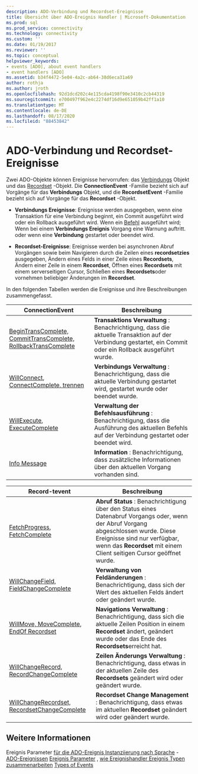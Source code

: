 ```yaml
---
description: ADO-Verbindung und Recordset-Ereignisse
title: Übersicht über ADO-Ereignis Handler | Microsoft-Dokumentation
ms.prod: sql
ms.prod_service: connectivity
ms.technology: connectivity
ms.custom: ''
ms.date: 01/19/2017
ms.reviewer: ''
ms.topic: conceptual
helpviewer_keywords:
- events [ADO], about event handlers
- event handlers [ADO]
ms.assetid: b34f4472-5e04-4a2c-ab64-38d6eca31a69
author: rothja
ms.author: jroth
ms.openlocfilehash: 92d1dcd202c4e115cda4198f90e3410c2cb44319
ms.sourcegitcommit: e700497f962e4c2274df16d9e651059b42ff1a10
ms.translationtype: MT
ms.contentlocale: de-DE
ms.lasthandoff: 08/17/2020
ms.locfileid: "88453842"
---
```

# <a name="ado-connection-and-recordset-events"></a>ADO-Verbindung und Recordset-Ereignisse
Zwei ADO-Objekte können Ereignisse hervorrufen: das [Verbindungs](../../../ado/reference/ado-api/connection-object-ado.md) Objekt und das [Recordset](../../../ado/reference/ado-api/recordset-object-ado.md) -Objekt. Die **ConnectionEvent** -Familie bezieht sich auf Vorgänge für das **Verbindungs** Objekt, und die **RecordsetEvent** -Familie bezieht sich auf Vorgänge für das **Recordset** -Objekt.

-   **Verbindungs Ereignisse**: Ereignisse werden ausgegeben, wenn eine Transaktion für eine Verbindung beginnt, ein Commit ausgeführt wird oder ein Rollback ausgeführt wird. Wenn ein [Befehl](../../../ado/reference/ado-api/command-object-ado.md) ausgeführt wird; Wenn bei einem **Verbindungs Ereignis** Vorgang eine Warnung auftritt. oder wenn eine **Verbindung** gestartet oder beendet wird.

-   **Recordset-Ereignisse**: Ereignisse werden bei asynchronen Abruf Vorgängen sowie beim Navigieren durch die Zeilen eines **recordsetzies** ausgegeben, Ändern eines Felds in einer Zeile eines **Recordsets**, Ändern einer Zeile in einem **Recordset**, Öffnen eines **Recordsets** mit einem serverseitigen Cursor, Schließen eines **Recordsets**oder vornehmen beliebiger Änderungen im **Recordset**.

 In den folgenden Tabellen werden die Ereignisse und ihre Beschreibungen zusammengefasst.

|ConnectionEvent|Beschreibung|
|---------------------|-----------------|
|[BeginTransComplete, CommitTransComplete, RollbackTransComplete](../../../ado/reference/ado-api/begintranscomplete-committranscomplete-and-rollbacktranscomplete-events-ado.md)|**Transaktions Verwaltung** : Benachrichtigung, dass die aktuelle Transaktion auf der Verbindung gestartet, ein Commit oder ein Rollback ausgeführt wurde.|
|[WillConnect](../../../ado/reference/ado-api/willconnect-event-ado.md), [ConnectComplete, trennen](../../../ado/reference/ado-api/connectcomplete-and-disconnect-events-ado.md)|**Verbindungs Verwaltung** : Benachrichtigung, dass die aktuelle Verbindung gestartet wird, gestartet wurde oder beendet wurde.|
|[WillExecute](../../../ado/reference/ado-api/willexecute-event-ado.md), [ExecuteComplete](../../../ado/reference/ado-api/executecomplete-event-ado.md)|**Verwaltung der Befehlsausführung** : Benachrichtigung, dass die Ausführung des aktuellen Befehls auf der Verbindung gestartet oder beendet wird.|
|[Info Message](../../../ado/reference/ado-api/infomessage-event-ado.md)|**Information** : Benachrichtigung, dass zusätzliche Informationen über den aktuellen Vorgang vorhanden sind.|

|Record-tevent|Beschreibung|
|--------------------|-----------------|
|[FetchProgress](../../../ado/reference/ado-api/fetchprogress-event-ado.md), [FetchComplete](../../../ado/reference/ado-api/fetchcomplete-event-ado.md)|**Abruf Status** : Benachrichtigung über den Status eines Datenabruf Vorgangs oder, wenn der Abruf Vorgang abgeschlossen wurde. Diese Ereignisse sind nur verfügbar, wenn das **Recordset** mit einem Client seitigen Cursor geöffnet wurde.|
|[WillChangeField, FieldChangeComplete](../../../ado/reference/ado-api/willchangefield-and-fieldchangecomplete-events-ado.md)|**Verwaltung von Feldänderungen** : Benachrichtigung, dass sich der Wert des aktuellen Felds ändert oder geändert wurde.|
|[WillMove, MoveComplete](../../../ado/reference/ado-api/willmove-and-movecomplete-events-ado.md), [EndOf Recordset](../../../ado/reference/ado-api/endofrecordset-event-ado.md)|**Navigations Verwaltung** : Benachrichtigung, dass sich die aktuelle Zeilen Position in einem **Recordset** ändert, geändert wurde oder das Ende des **Recordsets**erreicht hat.|
|[WillChangeRecord, RecordChangeComplete](../../../ado/reference/ado-api/willchangerecord-and-recordchangecomplete-events-ado.md)|**Zeilen Änderungs Verwaltung** : Benachrichtigung, dass etwas in der aktuellen Zeile des **Recordsets** geändert wird oder geändert wurde.|
|[WillChangeRecordset, RecordsetChangeComplete](../../../ado/reference/ado-api/willchangerecordset-and-recordsetchangecomplete-events-ado.md)|**Recordset Change Management** : Benachrichtigung, dass etwas im aktuellen **Recordset** geändert wird oder geändert wurde.|

## <a name="see-also"></a>Weitere Informationen
 Ereignis Parameter [für die ADO-Ereignis Instanziierung nach Sprache](../../../ado/guide/data/ado-event-instantiation-by-language.md) - [ADO-Ereignissen](../../../ado/reference/ado-api/ado-events.md) [Ereignis Parameter](../../../ado/guide/data/event-parameters.md) , [wie Ereignishandler Ereignis Typen zusammenarbeiten](../../../ado/guide/data/how-event-handlers-work-together.md) [Types of Events](../../../ado/guide/data/types-of-events.md)

